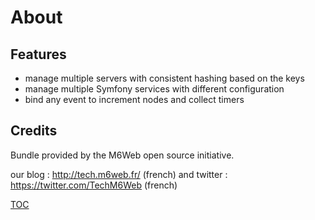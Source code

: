# About

## Features

 * manage multiple servers with consistent hashing based on the keys
 * manage multiple Symfony services with different configuration
 * bind any event to increment nodes and collect timers

## Credits

Bundle provided by the M6Web open source initiative.

our blog : http://tech.m6web.fr/ (french)
and twitter : https://twitter.com/TechM6Web (french)

[TOC](toc.md)